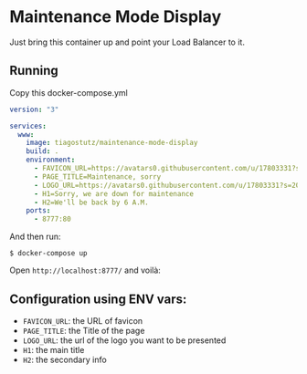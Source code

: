 # Maintenance Mode Display

Just bring this container up and point your Load Balancer to it.

## Running

Copy this docker-compose.yml

```yml
version: "3"

services:
  www:
    image: tiagostutz/maintenance-mode-display
    build: .
    environment:
      - FAVICON_URL=https://avatars0.githubusercontent.com/u/17803331?s=200&v=4
      - PAGE_TITLE=Maintenance, sorry
      - LOGO_URL=https://avatars0.githubusercontent.com/u/17803331?s=200&v=4
      - H1=Sorry, we are down for maintenance
      - H2=We'll be back by 6 A.M.
    ports:
      - 8777:80
```

And then run:

```
$ docker-compose up
```

Open `http://localhost:8777/` and voilà:

## Configuration using ENV vars:

- `FAVICON_URL`: the URL of favicon
- `PAGE_TITLE`: the Title of the page
- `LOGO_URL`: the url of the logo you want to be presented
- `H1`: the main title
- `H2`: the secondary info
